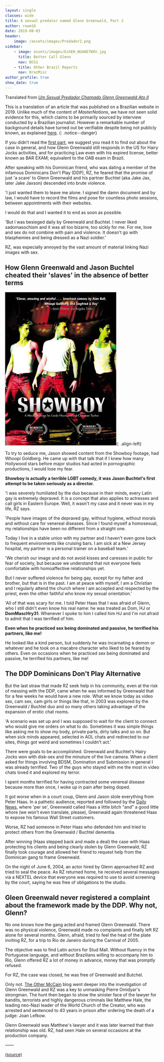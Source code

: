 ```yaml
---
layout: single
classes: wide
title: A sexual predator named Glenn Greenwald, Part 2
author: room16
date: 2019-08-03
header:
    image: /assets/images/Predador2.png
sidebar:
    - image: assets/images/EshEH_WU4AE7WXV.jpg
      title: Better Call Glenn
      nav: BCG1
    - title: Other Brazil Reports
      nav: BrazMisc
author_profile: true
show_date: true
---
```


<!-- markdownlint-disable MD036 -->

Translated from [_Um Sexual Predador Chamado Glenn Greenwald Ato II_](https://web.archive.org/web/20190803233836/https://bettercallglenn.com/um-predador-sexual-chamado-glenn-greenwald-ato-ii)

This is a translation of an article that was published on a Brazilian website in 2019. Unlike much of the content of _MasterNotions_, we have not seen solid evidence for this, which claims to be primarily sourced by interview conducted by a Brazilian journalist. However a remarkable number of background details have turned out be verifiable despite being not publicly known, as explained [here](MoreBCG.md).
{: .notice--danger}

<!-- ## Original source (in Portuguese)
[BetterCallGlen.com archive](https://web.archive.org/web/20190803233836/https://bettercallglenn.com/um-predador-sexual-chamado-glenn-greenwald-ato-ii/) -->




If you didn’t read the [first part](predator-part-1.md), we suggest you read it to find out about the case in general, and how Glenn Greenwald still responds in the US for Hairy Jocks activities, and for practicing Law even with his expired license, better known as BAR EXAM; equivalent to the OAB exam in Brazil.

After speaking with his Dominican friend, who was dating a member of the infamous Dominicans Don't Play (DDP), RZ, he feared that the promise of just 'a scare' to Glenn Greenwald and his partner Buchtel (aka Jake Jax, later Jake Jaxson) descended into brute violence.

'I just wanted them to leave me alone. I signed the damn document and by law, I would have to record the films and pose for countless photo sessions, between appointments with their websites.

I would do that and I wanted it to end as soon as possible.

'But I was besieged daily by Greenwald and Buchtel. I never liked sadomasochism and it was all too bizarre, too sickly for me. For me, love and sex do not combine with pain and violence. It doesn't go with blasphemies and being dressed as a Nazi soldier.'

RZ, was especially annoyed by the vast amount of material linking Nazi images with sex.

## How Glenn Greenwald and Jason Buchtel cheated their 'slaves' in the absence of better terms


![Showboy](assets/images/ShowBoy-GlennGreenwald-JasonBuchtel.jpg){: .align-left}

To try to seduce me, Jason showed content from the Showboy footage, had Whoopi Goldberg. He came up with that talk that if I knew how many Hollywood stars before major studios had acted in pornographic productions, I would lose my fear.


__Showboy is actually a terrible LGBT comedy, it was Jason Buchtel's first attempt to be taken seriously as a director.__

'I was severely humiliated by the duo because in their minds, every Latin gay is extremely depraved. It is a concept that also applies to actresses and call girls in Eastern Europe. Well, it wasn't my case and it never was in my life, RZ says.

'People have images of the depraved gay, without hygiene, without morals and without care for venereal diseases. Since I found myself a homosexual, my relationships have been no different from a straight one.

Today I live in a stable union with my partner and I haven't even gone back to frequent environments like cruising bars. I am sick at a New Jersey hospital, my partner is a personal trainer on a baseball team.'

'We cherish our image and do not avoid kisses and caresses in public for fear of society, but because we understand that not everyone feels comfortable with homoaffective relationships yet.

But I never suffered violence for being gay, except for my father and brother, but that is in the past. I am at peace with myself, I am a Christian and I regularly attend the church where I am accepted and respected by the priest, even the other faithful who know my sexual orientation.'

'All of that was scary for me. I told Peter Haas that I was afraid of Glenn, who I still didn't even know his real name: he was treated as Dom, HJ or __DomMascHry31__. Whenever I spoke to him I called him HJ and I'm not afraid to admit that I was terrified of him.

__Even when he practiced sex being dominated and passive, he terrified his partners, like me!__

He looked like a kind person, but suddenly he was incarnating a demon or whatever and he took on a macabre character who liked to be feared by others. Even on occasions when he practiced sex being dominated and passive, he terrified his partners, like me!

## The DDP Dominicans Don't Play Alternative

But the last straw that made RZ seek help in his community, even at the risk of messing with the DDP, came when he was informed by Greenwald that for a few weeks he would have a new role. What we know today as video sex, cam sex, cam girls or things like that, in 2003 was explored by the Greenwald / Buchtel duo and so many others taking advantage of the expansion of erotic chat rooms.

'A scenario was set up and I was supposed to wait for the client to connect who would give me orders on what to do. Sometimes it was simple things like asking me to show my body, private parts, dirty talks and so on. But when sick minds appeared, selected in AOL chats and redirected to our sites, things got weird and sometimes I couldn't act.'

There were goals to be accomplished. Greenwald and Buchtel's Hairy Jocks won with disk-sex and the minuture of the live camera. When a client asked for things involving BDSM, Domination and Submission in general I was already terrified. Two of the guys who stayed with me the most in video chats loved it and explored my terror.

I spent months terrified for having contracted some venereal disease because more than once, I woke up in pain after being doped.

It got worse when in a court coup, Glenn and Jason stole everything from Peter Haas. In a pathetic audience, reported and followed by the [Daily News][1], where 'per se', Greenwald called Haas a little bitch "and" a good little whore (we won't even translate, please), Greenwald again threatened Haas to expose his famous Wall Street customers.

Worse, RZ had someone in Peter Haas who defended him and tried to protect others from the Greenwald / Buchtel dementia.

After winning (Haas stepped back and made a deal) the case with Haas protecting his clients and being clearly stolen by Glenn Greenwald; RZ finally took courage and allowed her friend to request help from the Dominican gang to frame Greenwald.

On the night of June 6, 2004, an actor hired by Glenn approached RZ and tried to seal the peace. As RZ returned home, he received several messages via a NEXTEL device that everyone was required to use to avoid screening by the court, saying he was free of obligations to the studio.

## Gleen Greenwald never registered a complaint about the framework made by the DDP. Why not, Glenn?

No one knows how the gang acted and framed Glenn Greenwald. There was no physical violence, Greenwald made no complaints and finally left RZ alone for several months. Glenn, afraid, tried to feel the heat of the plate inviting RZ, for a trip to Rio de Janeiro during the Carnival of 2005.

The objective was to find Latin actors for Stud Mall. Without fluency in the Portuguese language, and without Brazilians willing to accompany him to Rio, Glenn offered RZ a lot of money in advance, money that was promptly refused.

For RZ, the case was closed, he was free of Greenwald and Butchel.

Only not. [The Other McCain][2] blog went deeper into the investigation of Glenn Greenwald and RZ was a key to unmasking Pierre Omidyar's strongman. The hunt then began to show the sinister face of the lawyer for bandits, terrorists and highly dangerous criminals like Matthew Hale, the leading neo-Nazi leader of the World Church of the Creator, who was arrested and sentenced to 40 years in prison after ordering the death of a judge: Joan Lefkow.

Glenn Greenwald was Matthew's lawyer and it was later learned that their relationship was old. RZ, had seen Hale on several occasions at the production company.

&mdash;&mdash;

[(source)](https://web.archive.org/web/20190803233836/https://bettercallglenn.com/um-predador-sexual-chamado-glenn-greenwald-ato-ii/)

[1]: https://www.nydailynews.com/news/national/greenwald-reporter-broke-nsa-story-lawyer-sued-porn-biz-article-1.1383448
[2]: https://theothermccain.com/2013/06/27/glenn-greenwald-is-a-ridiculous-joke-and-alas-the-internet-never-forgets/
